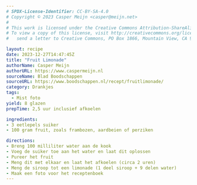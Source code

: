 ```yaml
---
# SPDX-License-Identifier: CC-BY-SA-4.0
# Copyright © 2023 Casper Meijn <casper@meijn.net>
# 
# This work is licensed under the Creative Commons Attribution-ShareAlike 4.0 International License. 
# To view a copy of this license, visit http://creativecommons.org/licenses/by-sa/4.0/ or 
#   send a letter to Creative Commons, PO Box 1866, Mountain View, CA 94042, USA.

layout: recipe
date: 2023-12-27T14:47:45Z
title: "Fruit Limonade"
authorName: Casper Meijn
authorURL: https://www.caspermeijn.nl
sourceName: Blad Boodschappen
sourceURL: https://www.boodschappen.nl/recept/fruitlimonade/
category: Drankjes
tags:
  - Mist foto
yield: 8 glazen
prepTime: 2,5 uur inclusief afkoelen

ingredients:
- 3 eetlepels suiker
- 100 gram fruit, zoals frambozen, aardbeien of perziken

directions:
- Breng 100 milliliter water aan de kook
- Voeg de suiker toe aan het water en laat dit oplossen
- Pureer het fruit
- Meng dit met elkaar en laat het afkoelen (circa 2 uren)
- Meng de siroop tot een limonade (1 deel siroop + 9 delen water)
- Maak een foto voor het receptenboek
---
```


